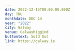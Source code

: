 ```yaml
---
date: 2022-12-15T00:00:00.000Z
day: THU
monthdate: DEC 14
year: "2022"
city: Galway
venue: Galwayhiggind
buttontext: Sold Out
link: https://galway.ie
---
```

